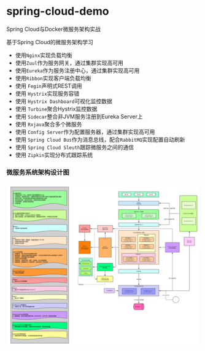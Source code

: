 # spring-cloud-demo
Spring Cloud与Docker微服务架构实战

基于Spring Cloud的微服务架构学习

* 使用`Nginx`实现负载均衡
* 使用`Zuul`作为服务网关，通过集群实现高可用
* 使用`Eureka`作为服务注册中心，通过集群实现高可用
* 使用`Ribbon`实现客户端负载均衡
* 使用 `Fegin`声明式REST调用
* 使用 `Hystrix`实现服务容错
* 使用 `Hystrix Dashboard`可视化监控数据
* 使用 `Turbine`聚合Hystrix监控数据
* 使用 `Sidecar`整合非JVM服务注册到Eureka Server上
* 使用 `Rxjava`聚合多个微服务
* 使用 `Config Server`作为配置服务器，通过集群实现高可用
* 使用 `Spring Cloud Bus`作为消息总线，配合`RabbitMQ`实现配置自动刷新
* 使用 `Spring Cloud Sleuth`跟踪微服务之间的通信
* 使用 `Zipkin`实现分布式跟踪系统

### 微服务系统架构设计图
![](https://github.com/NightWish0/spring-cloud-demo/blob/master/%E5%BE%AE%E6%9C%8D%E5%8A%A1%E7%B3%BB%E7%BB%9F%E6%9E%B6%E6%9E%84%E8%AE%BE%E8%AE%A1.png)
